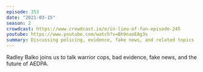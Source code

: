 ```yaml
---
episode: 353
date: "2021-03-15"
season: 2
crowdcast: https://www.crowdcast.io/e/in-lieu-of-fun-episode-245
youtube: https://www.youtube.com/watch?v=Bh9naoEAg3s
summary: Discussing policing, evidence, fake news, and related topics
---
```

Radley Balko joins us to talk warrior cops, bad evidence, fake news, and the
future of AEDPA.
